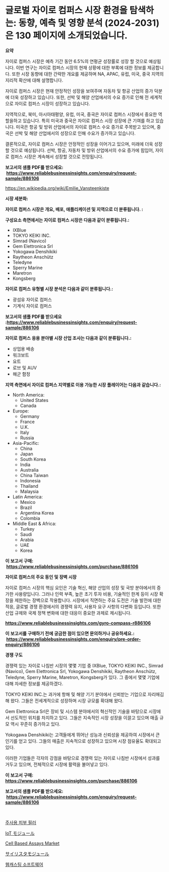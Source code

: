 <p><h1>글로벌 자이로 컴퍼스 시장 환경을 탐색하는: 동향, 예측 및 영향 분석 (2024-2031)은 130 페이지에 소개되었습니다.</h1></p><p><strong>요약</strong></p>
<p><p> 자이로 컴퍼스 시장은 예측 기간 동안 6.5%의 연평균 성장률로 성장 할 것으로 예상됩니다. 이번 연구는 자이로 컴퍼스 시장의 현재 상황에 대한 부록에 대한 정보를 제공합니다. 또한 시장 동향에 대한 간략한 개요를 제공하며 NA, APAC, 유럽, 미국, 중국 지역의 지리적 확산에 대해 설명합니다.</p><p>자이로 컴퍼스 시장은 현재 안정적인 성장을 보여주며 자동차 및 항공 산업의 증가 덕분에 더욱 성장하고 있습니다. 또한, 선박 및 해양 산업에서의 수요 증가로 인해 전 세계적으로 자이로 컴퍼스 시장이 성장하고 있습니다. </p><p>지역적으로, 북미, 아시아태평양, 유럽, 미국, 중국은 자이로 컴퍼스 시장에서 중요한 역할을하고 있습니다. 특히 미국과 중국은 자이로 컴퍼스 시장 성장에 큰 기여를 하고 있습니다. 미국은 항공 및 방위 산업에서의 자이로 컴퍼스 수요 증가로 주목받고 있으며, 중국은 선박 및 해양 산업에서의 성장으로 인해 수요가 증가하고 있습니다.</p><p>결론적으로, 자이로 컴퍼스 시장은 안정적인 성장을 이어가고 있으며, 미래에 더욱 성장할 것으로 예상됩니다. 선박, 항공, 자동차 및 방위 산업에서의 수요 증가에 힘입어, 자이로 컴퍼스 시장은 계속해서 성장할 것으로 전망됩니다.</p></p>
<p><strong>보고서의 샘플 PDF를 받으세요: &nbsp;<a href="https://www.reliablebusinessinsights.com/enquiry/request-sample/886106">https://www.reliablebusinessinsights.com/enquiry/request-sample/886106</a></strong></p>
<p><a href="https://en.wikipedia.org/wiki/Emilie_Vansteenkiste">https://en.wikipedia.org/wiki/Emilie_Vansteenkiste</a></p>
<p><strong>시장 세분화:</strong></p>
<p><strong> 자이로 컴퍼스 시장은 개요, 배포, 애플리케이션 및 지역으로 더 분류됩니다. :</strong></p>
<p><strong>구성요소 측면에서는 자이로 컴퍼스 시장은 다음과 같이 분류됩니다.:</strong></p>
<p><ul><li>IXBlue</li><li>TOKYO KEIKI INC.</li><li>Simrad (Navico)</li><li>Gem Elettronica Srl</li><li>Yokogawa Denshikiki</li><li>Raytheon Anschütz</li><li>Teledyne</li><li>Sperry Marine</li><li>Maretron</li><li>Kongsberg</li></ul></p>
<p><strong> 자이로 컴퍼스 유형별 시장 분석은 다음과 같이 분류됩니다.:</strong></p>
<p><ul><li>광섬유 자이로 컴퍼스</li><li>기계식 자이로 컴퍼스</li></ul></p>
<p><strong>보고서의 샘플 PDF를 받으세요 :<a href="https://www.reliablebusinessinsights.com/enquiry/request-sample/886106">https://www.reliablebusinessinsights.com/enquiry/request-sample/886106</a></strong></p>
<p><strong> 자이로 컴퍼스 응용 분야별 시장 산업 조사는 다음과 같이 분류됩니다.:</strong></p>
<p><ul><li>상업용 배송</li><li>워크보트</li><li>요트</li><li>로브 및 AUV</li><li>해군 함정</li></ul></p>
<p><strong>지역 측면에서 자이로 컴퍼스 지역별로 이용 가능한 시장 플레이어는 다음과 같습니다.:</strong></p>
<p><ul>
    <li>
        North America:
        <ul>
            <li>United States</li>
            <li>Canada</li>
        </ul>
    </li>
    <li>
        Europe:
        <ul>
            <li>Germany</li>
            <li>France</li>
            <li>U.K.</li>
            <li>Italy</li>
            <li>Russia</li>
        </ul>
    </li>
    <li>
        Asia-Pacific:
        <ul>
            <li>China</li>
            <li>Japan</li>
            <li>South Korea</li>
            <li>India</li>
            <li>Australia</li>
            <li>China Taiwan</li>
            <li>Indonesia</li>
            <li>Thailand</li>
            <li>Malaysia</li>
        </ul>
    </li>
    <li>
        Latin America:
        <ul>
            <li>Mexico</li>
            <li>Brazil</li>
            <li>Argentina Korea</li>
            <li>Colombia</li>
        </ul>
    </li>
    <li>
        Middle East & Africa:
        <ul>
            <li>Turkey</li>
            <li>Saudi</li>
            <li>Arabia</li>
            <li>UAE</li>
            <li>Korea</li>
        </ul>
    </li>
    </ul></p>
<p><strong>이 보고서 구매: &nbsp;<a href="https://www.reliablebusinessinsights.com/purchase/886106">https://www.reliablebusinessinsights.com/purchase/886106</a></strong></p>
<p><strong>자이로 컴퍼스의 주요 동인 및 장벽 시장</strong></p>
<p><p>자이로 컴퍼스 시장의 핵심 요인은 기술 혁신, 해양 산업의 성장 및 국방 분야에서의 증가한 사용량입니다. 그러나 인력 부족, 높은 초기 투자 비용, 기술적인 한계 등이 시장 확장을 제한하는 장벽으로 작용합니다. 시장에서 직면하는 주요 도전은 기술 발전에 대한 적응, 글로벌 경쟁 환경에서의 경쟁력 유지, 사용자 요구 사항의 다변화 등입니다. 또한 산업 규제와 국제 정책 변화에 대한 대응이 중요한 과제로 제시됩니다.</p></p>
<p><strong><a href="https://www.reliablebusinessinsights.com/gyro-compass-r886106">https://www.reliablebusinessinsights.com/gyro-compass-r886106</a></strong></p>
<p><strong>이 보고서를 구매하기 전에 궁금한 점이 있으면 문의하거나 공유하세요.: &nbsp;<a href="https://www.reliablebusinessinsights.com/enquiry/pre-order-enquiry/886106">https://www.reliablebusinessinsights.com/enquiry/pre-order-enquiry/886106</a></strong></p>
<p><strong>경쟁 구도</strong></p>
<p><p>경쟁력 있는 자이로 나침반 시장의 몇몇 기업 중 IXBlue, TOKYO KEIKI INC., Simrad (Navico), Gem Elettronica Srl, Yokogawa Denshikiki, Raytheon Anschütz, Teledyne, Sperry Marine, Maretron, Kongsberg가 있다. 그 중에서 몇몇 기업에 대해 자세한 정보를 제공하겠다. </p><p>TOKYO KEIKI INC.는 과거에 항해 및 해양 기기 분야에서 신뢰받는 기업으로 자리매김해 왔다. 그들은 전세계적으로 성장하며 시장 규모를 확대해 왔다. </p><p>Gem Elettronica Srl은 장비 및 시스템 분야에서의 혁신적인 기술을 바탕으로 시장에서 선도적인 위치를 차지하고 있다. 그들은 지속적인 시장 성장을 이끌고 있으며 매출 규모 역시 꾸준히 증가하고 있다. </p><p>Yokogawa Denshikiki는 고객들에게 뛰어난 성능과 신뢰성을 제공하여 시장에서 큰 인기를 얻고 있다. 그들의 매출은 지속적으로 성장하고 있으며 시장 점유율도 확대되고 있다. </p><p>이러한 기업들은 각자의 강점을 바탕으로 경쟁력 있는 자이로 나침반 시장에서 성과를 거두고 있으며, 전체적으로 시장에 활력을 불어넣고 있다.</p></p>
<p><strong>이 보고서 구매: &nbsp; <a href="https://www.reliablebusinessinsights.com/purchase/886106">https://www.reliablebusinessinsights.com/purchase/886106</a></strong></p>
<p><strong>보고서의 샘플 PDF를 받으세요: &nbsp;<a href="https://www.reliablebusinessinsights.com/enquiry/request-sample/886106">https://www.reliablebusinessinsights.com/enquiry/request-sample/886106</a></strong><strong></strong></p>
<p>&nbsp;</p>
<p><p><a href="https://github.com/Nicolasrown5/Market-Research-Report-List-1/blob/main/516971060544.md">주사용 피부 필러</a></p><p><a href="https://github.com/TerrellConn/Market-Research-Report-List-2/blob/main/157240458447.md">IoT モジュール</a></p><p><a href="https://issuu.com/reportprime-2/docs/cell-based-assays-market-size-2030._3271212bdb73b6">Cell Based Assays Market</a></p><p><a href="https://github.com/schmahlson/Market-Research-Report-List-2/blob/main/547054858446.md">サイリスタモジュール</a></p><p><a href="https://medium.com/@staceyhilll80/%EC%9B%B9%EC%BA%90%EC%8A%A4%ED%8C%85-%EC%86%8C%ED%94%84%ED%8A%B8%EC%9B%A8%EC%96%B4-%EC%82%B0%EC%97%85-%EB%B6%84%EC%84%9D-%EB%B3%B4%EA%B3%A0%EC%84%9C-%EC%8B%9C%EC%9E%A5-%EA%B7%9C%EB%AA%A8%EB%8A%94-%EC%97%B0%ED%8F%89%EA%B7%A0-%EC%84%B1%EC%9E%A5%EB%A5%A0-14-9-%EB%A1%9C-%EC%A6%9D%EA%B0%80%ED%95%98%EB%A9%B0-2024%EB%85%84%EB%B6%80%ED%84%B0-2031%EB%85%84%EA%B9%8C%EC%A7%80-%EC%98%88%EC%B8%A1%EB%90%9C-%EC%95%A0%ED%94%8C%EB%A6%AC%EC%BC%80%EC%9D%B4%EC%85%98-%EC%9C%A0%ED%98%95-%EB%B0%8F-%EC%A7%80%EC%97%AD%EC%97%90-%EB%94%B0%EB%A5%B8-%EC%98%88%EC%B8%A1%EC%9E%85%EB%8B%88%EB%8B%A4-77a5602e718d">웹캐스팅 소프트웨어</a></p></p>